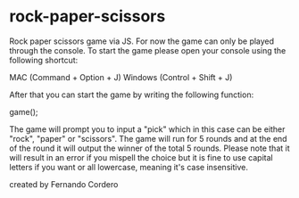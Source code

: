 # rock-paper-scissors
Rock paper scissors game via JS. For now the game can only be played through the console. To start the game please open your console using the following shortcut:

MAC (Command + Option + J)
Windows (Control + Shift + J)

After that you can start the game by writing the following function:

game(); 

The game will prompt you to input a "pick" which in this case can be either "rock", "paper" or "scissors". The game will run for 5 rounds and at the end of the round it will output the winner of the total 5 rounds. Please note that it will result in an error if you mispell the choice but it is fine to use capital letters if you want or all lowercase, meaning it's case insensitive. 


created by Fernando Cordero

